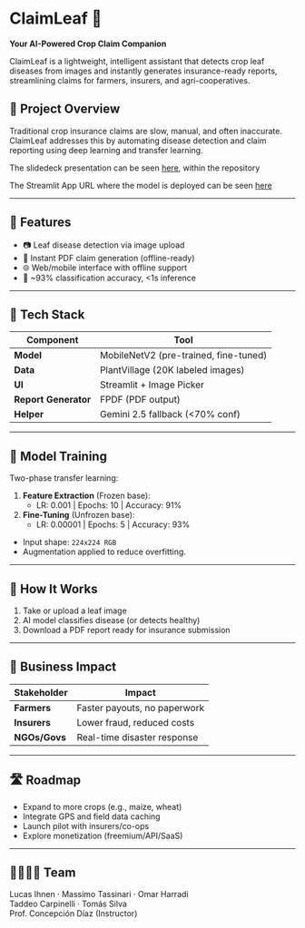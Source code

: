 # ClaimLeaf 🌿  
**Your AI-Powered Crop Claim Companion**

ClaimLeaf is a lightweight, intelligent assistant that detects crop leaf diseases from images and instantly generates insurance-ready reports, streamlining claims for farmers, insurers, and agri-cooperatives.

## 🧠 Project Overview

Traditional crop insurance claims are slow, manual, and often inaccurate. ClaimLeaf addresses this by automating disease detection and claim reporting using deep learning and transfer learning.

The slidedeck presentation can be seen [here](deep_learning_final_project_slidedeck.pdf), within the repository

The Streamlit App URL where the model is deployed can be seen [here](https://claimleaf-plant-disease-claims-yoh5jcrzwzci8sznr4bz9n.streamlit.app/)

---

## 🚀 Features

- 📷 Leaf disease detection via image upload  
- 📄 Instant PDF claim generation (offline-ready)  
- 🌐 Web/mobile interface with offline support  
- 🤖 ~93% classification accuracy, <1s inference  

---

## 🧱 Tech Stack

| Component        | Tool                             |
|------------------|----------------------------------|
| **Model**        | MobileNetV2 (pre-trained, fine-tuned) |
| **Data**         | PlantVillage (20K labeled images)|
| **UI**           | Streamlit + Image Picker         |
| **Report Generator** | FPDF (PDF output)            |
| **Helper**       | Gemini 2.5 fallback (<70% conf)  |

---

## 🔧 Model Training

Two-phase transfer learning:

1. **Feature Extraction** (Frozen base):  
   - LR: 0.001 | Epochs: 10 | Accuracy: 91%
2. **Fine-Tuning** (Unfrozen base):  
   - LR: 0.00001 | Epochs: 5 | Accuracy: 93%

- Input shape: `224x224 RGB`  
- Augmentation applied to reduce overfitting.

---

## 🧪 How It Works

1. Take or upload a leaf image  
2. AI model classifies disease (or detects healthy)  
3. Download a PDF report ready for insurance submission  

---

## 💼 Business Impact

| Stakeholder   | Impact                            |
|---------------|-----------------------------------|
| **Farmers**   | Faster payouts, no paperwork      |
| **Insurers**  | Lower fraud, reduced costs        |
| **NGOs/Govs** | Real-time disaster response       |

---

## 🛣️ Roadmap

- Expand to more crops (e.g., maize, wheat)  
- Integrate GPS and field data caching  
- Launch pilot with insurers/co-ops  
- Explore monetization (freemium/API/SaaS)

---

## 👨‍👩‍👧‍👦 Team

Lucas Ihnen · Massimo Tassinari · Omar Harradi  
Taddeo Carpinelli · Tomás Silva  
Prof. Concepción Díaz (Instructor)  
